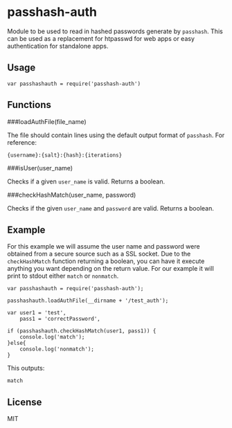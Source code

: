 passhash-auth
=============

Module to be used to read in hashed passwords generate by `passhash`. This can be used as a replacement for htpasswd for web apps or easy authentication for standalone apps.  

Usage
-----

    var passhashauth = require('passhash-auth')

Functions
---------

###loadAuthFile(file_name)

The file should contain lines using the default output format of `passhash`. For reference:
    
    {username}:{salt}:{hash}:{iterations}

###isUser(user_name)

Checks if a given `user_name` is valid. Returns a boolean.

###checkHashMatch(user_name, password)

Checks if the given `user_name` and `password` are valid. Returns a boolean. 

Example
-------

For this example we will assume the user name and password were obtained from a secure source such as a SSL socket. Due to the `checkHashMatch` function returning a boolean, you can have it execute anything you want depending on the return value. For our example it will print to stdout either `match` or `nonmatch`.

    var passhashauth = require('passhash-auth');

    passhashauth.loadAuthFile(__dirname + '/test_auth');

    var user1 = 'test',
        pass1 = 'correctPassword',

    if (passhashauth.checkHashMatch(user1, pass1)) {
        console.log('match');
    }else{
        console.log('nonmatch');
    }

This outputs:
    
    match

License
-------

MIT
